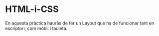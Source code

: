 # HTML-i-CSS
En aquesta pràctica hauràs de fer un Layout que ha de funcionar tant en escriptori, com mòbil i tauleta.
